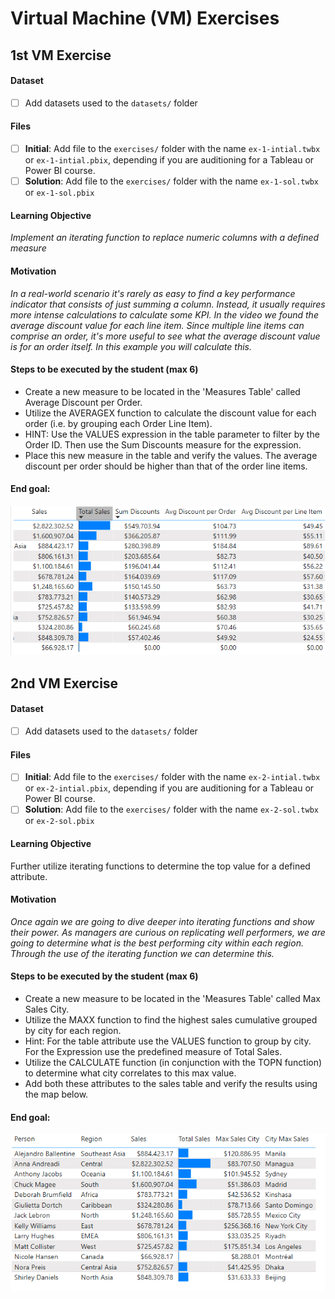 # Virtual Machine (VM) Exercises

## 1st VM Exercise

#### Dataset

- [ ] Add datasets used to the `datasets/` folder

#### Files

- [ ] **Initial**: Add file to the `exercises/`  folder with the name `ex-1-intial.twbx` or `ex-1-intial.pbix`, depending if you are auditioning for a Tableau or Power BI course.
- [ ] **Solution**: Add file to the `exercises/`  folder with the name `ex-1-sol.twbx` or `ex-1-sol.pbix`

#### Learning Objective

*Implement an iterating function to replace numeric columns with a defined measure*

#### Motivation

*In a real-world scenario it's rarely as easy to find a key performance indicator that consists of just summing a column.  Instead, it usually requires more intense calculations to calculate some KPI.  In the video we found the average discount value for each line item.  Since multiple line items can comprise an order, it's more useful to see what the average discount value is for an order itself.  In this example you will calculate this.*

#### Steps to be executed by the student (max 6)

- Create a new measure to be located in the 'Measures Table' called Average Discount per Order.
- Utilize the AVERAGEX function to calculate the discount value for each order (i.e. by grouping each Order Line Item).
- HINT: Use the VALUES expression in the table parameter to filter by the Order ID.  Then use the Sum Discounts measure for the expression.
- Place this new measure in the table and verify the values.  The average discount per order should be higher than that of the order line items.

#### End goal:

![Example 1 Demo](/exercises/example1.png "Exercise 1")

## 2nd VM Exercise

#### Dataset

- [ ] Add datasets used to the `datasets/` folder

#### Files

- [ ] **Initial**: Add file to the `exercises/`  folder with the name `ex-2-intial.twbx` or `ex-2-intial.pbix`, depending if you are auditioning for a Tableau or Power BI course.
- [ ] **Solution**: Add file to the `exercises/`  folder with the name `ex-2-sol.twbx` or `ex-2-sol.pbix`

#### Learning Objective

Further utilize iterating functions to determine the top value for a defined attribute.

#### Motivation

*Once again we are going to dive deeper into iterating functions and show their power.  As managers are curious on replicating well performers, we are going to determine what is the best performing city within each region.  Through the use of the iterating function we can determine this.*

#### Steps to be executed by the student (max 6)

- Create a new measure to be located in the 'Measures Table' called Max Sales City.
- Utilize the MAXX function to find the highest sales cumulative grouped by city for each region.
- Hint: For the table attribute use the VALUES function to group by city.  For the Expression use the predefined measure of Total Sales.
- Utilize the CALCULATE function (in conjunction with the TOPN function) to determine what city correlates to this max value.
- Add both these attributes to the sales table and verify the results using the map below.

#### End goal:

![Example 2 Demo](/exercises/example2.png "Exercise 2")

